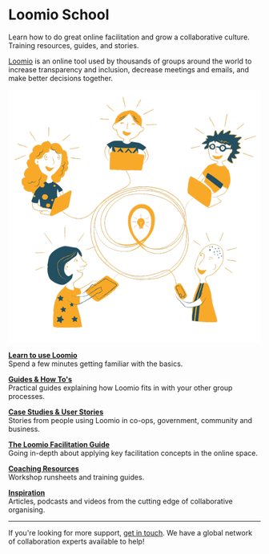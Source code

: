 # Loomio School
Learn how to do great online facilitation and grow a collaborative culture. Training resources, guides, and stories.

[Loomio](http://loomio.org?utm_campaign=school) is an online tool used by thousands of groups around the world to increase transparency and inclusion, decrease meetings and emails, and make better decisions together.

<img src="img/loomio-new-way.png" alt="illustration showing people collaborating with Loomio" class="img-50pc img-right"/>

**[Learn to use Loomio](beginner/index.md)**
<br/>Spend a few minutes getting familiar with the basics.

**[Guides & How To's](guides/index.md)**
<br/>Practical guides explaining how Loomio fits in with your other group processes.

**[Case Studies & User Stories](case_studies.html)**
<br/>Stories from people using Loomio in co-ops, government, community and business.

**[The Loomio Facilitation Guide](facilitators_guide/index.md)**
<br/>Going in-depth about applying key facilitation concepts in the online space.

**[Coaching Resources](coaching_resources.html)**
<br/>Workshop runsheets and training guides.

**[Inspiration](inspiration.html)**
<br/>Articles, podcasts and videos from the cutting edge of collaborative organising.

---

If you're looking for more support, [get in touch](https://loomio.org/contact). We have a global network of collaboration experts available to help!